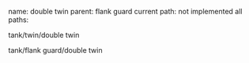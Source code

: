 name: double twin
parent: flank guard
current path: not implemented
all paths:

  tank/twin/double twin

  tank/flank guard/double twin
